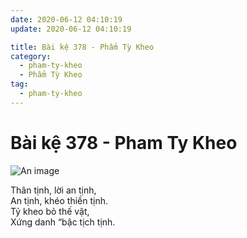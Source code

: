 ```yaml
---
date: 2020-06-12 04:10:19
update: 2020-06-12 04:10:19

title: Bài kệ 378 - Phẩm Tỳ Kheo
category:
  - pham-ty-kheo
  - Phẩm Tỳ Kheo
tag:
  - pham-ty-kheo
---
```


# Bài kệ 378 - Pham Ty Kheo

![An image](/img/pham-ty-kheo/pham-ty-kheo-378.jpg)

Thân tịnh, lời an tịnh,<br>An tịnh, khéo thiền tịnh.<br>Tỷ kheo bỏ thế vật,<br>Xứng danh “bậc tịch tịnh.<br>
